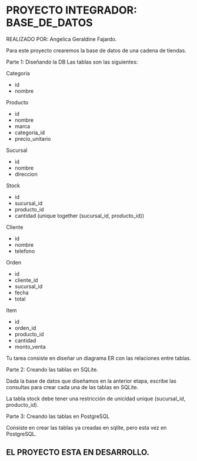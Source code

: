 # PROYECTO INTEGRADOR: BASE_DE_DATOS

REALIZADO POR: Angelica Geraldine Fajardo.

Para este proyecto crearemos la base de datos de una cadena de tiendas.

Parte 1: Diseñando la DB
Las tablas son las siguientes:

Categoria
* id
* nombre

Producto
* id
* nombre
* marca
* categoria_id
* precio_unitario

Sucursal
* id
* nombre
* direccion

Stock
* id
* sucursal_id
* producto_id
* cantidad
(unique together (sucursal_id, producto_id))

Cliente
* id
* nombre
* telefono

Orden
* id
* cliente_id
* sucursal_id
* fecha
* total

Item
* id
* orden_id
* producto_id
* cantidad
* monto_venta

Tu tarea consiste en diseñar un diagrama ER con las relaciones entre tablas.

Parte 2:  Creando las tablas en SQLite.

Dada la base de datos que diseñamos en la anterior etapa, escribe las consultas para crear cada una de las tablas en 
SQLite.

La tabla stock debe tener una restricción de unicidad unique (sucursal_id, producto_id).

Parte 3: Creando las tablas en PostgreSQL

Consiste en crear las tablas ya creadas en sqlite, pero esta vez en PostgreSQL.

## EL PROYECTO ESTA EN DESARROLLO.
